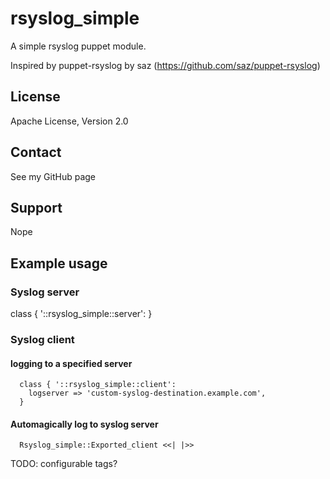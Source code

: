 # rsyslog_simple
A simple rsyslog puppet module.

Inspired by puppet-rsyslog by saz (https://github.com/saz/puppet-rsyslog)

## License
Apache License, Version 2.0

## Contact
See my GitHub page

## Support
Nope

## Example usage
### Syslog server
  class { '::rsyslog_simple::server': }

### Syslog client
#### logging to a specified server
```
  class { '::rsyslog_simple::client':
    logserver => 'custom-syslog-destination.example.com',
  }
```

#### Automagically log to syslog server
```
  Rsyslog_simple::Exported_client <<| |>>
```
  TODO: configurable tags?

